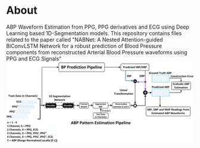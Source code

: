 # About
ABP Waveform Estimation from PPG, PPG derivatives and ECG using Deep Learning based 1D-Segmentation models. This repository contains files related to the paper called "NABNet: A Nested Attention-guided BiConvLSTM Network for a robust prediction of Blood Pressure components from reconstructed Arterial Blood Pressure waveforms using PPG and ECG Signals"  
![ABP Estimation Pipeline](https://github.com/Sakib1263/NABNet/blob/main/Documents/Pipeline.png "ABP Estimation Pipeline")
